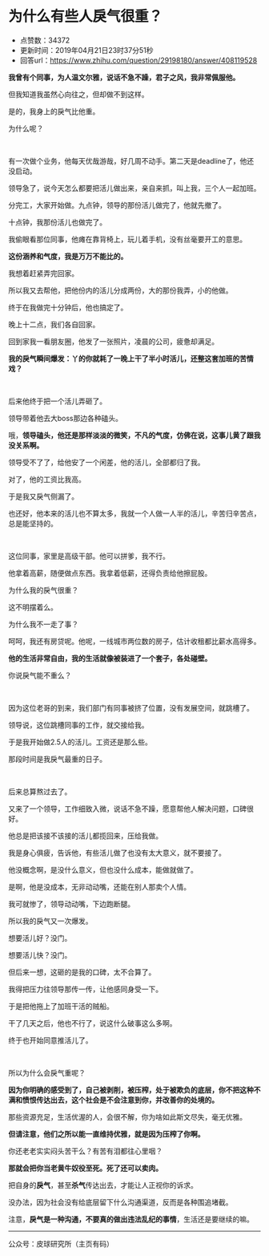 # 为什么有些人戾气很重？
- 点赞数：34372
- 更新时间：2019年04月21日23时37分51秒
- 回答url：https://www.zhihu.com/question/29198180/answer/408119528
<body>
 <p data-pid="TVOdVQ2g"><b>我曾有个同事，为人温文尔雅，说话不急不躁，君子之风，我非常佩服他。</b></p>
 <p data-pid="4D9DucuS">但我知道我虽然心向往之，但却做不到这样。</p>
 <p data-pid="cDwMtM0o">是的，我身上的戾气比他重。</p>
 <p data-pid="qZ-cHgVj">为什么呢？</p>
 <p class="ztext-empty-paragraph"><br></p>
 <p data-pid="ZaRN9uZY">有一次做个业务，他每天优哉游哉，好几周不动手。第二天是deadline了，他还没启动。</p>
 <p data-pid="PQKQR-wl">领导急了，说今天怎么都要把活儿做出来，亲自来抓，叫上我，三个人一起加班。</p>
 <p data-pid="Af3ju7Ny">分完工，大家开始做。九点钟，领导的那份活儿做完了，他就先撤了。</p>
 <p data-pid="nOfmzu-k">十点钟，我那份活儿也做完了。</p>
 <p data-pid="TzraWMNU">我偷眼看那位同事，他瘫在靠背椅上，玩儿着手机，没有丝毫要开工的意思。</p>
 <p data-pid="gvF3sCec"><b>这份涵养和气度，我是万万不能比的。</b></p>
 <p data-pid="kcsPo5XO">我想着赶紧弄完回家。</p>
 <p data-pid="V9g9pOIK">所以我又去帮他，把他份内的活儿分成两份，大的那份我弄，小的他做。</p>
 <p data-pid="Hnj5zp3O">终于在我做完十分钟后，他也搞定了。</p>
 <p data-pid="6_nR1PaA">晚上十二点，我们各自回家。</p>
 <p data-pid="2-HPAjO4">回到家我一看朋友圈，他发了一张照片，凌晨的公司，疲惫却满足。</p>
 <p data-pid="0Tkiatek"><b>我的戾气瞬间爆发：丫的你就耗了一晚上干了半小时活儿，还整这套加班的苦情戏？</b></p>
 <p class="ztext-empty-paragraph"><br></p>
 <p data-pid="PduW_1eQ">后来他终于把一个活儿弄砸了。</p>
 <p data-pid="6mhsQWo5">领导带着他去大boss那边各种磕头。</p>
 <p data-pid="WDZsg-1w">哦，<b>领导磕头，他还是那样淡淡的微笑，不凡的气度，仿佛在说，这事儿黄了跟我没关系啊。</b></p>
 <p data-pid="v59X8f4Z">领导受不了了，给他安了一个闲差，他的活儿，全部都归了我。</p>
 <p data-pid="dgAifGUb">对了，他的工资比我高。</p>
 <p data-pid="_Mb_B6tq">于是我又戾气侧漏了。</p>
 <p data-pid="cMRYOHlr">也还好，他本来的活儿也不算太多，我就一个人做一人半的活儿，辛苦归辛苦点，总是能坚持的。</p>
 <p class="ztext-empty-paragraph"><br></p>
 <p data-pid="jpyLYXGz">这位同事，家里是高级干部。他可以拼爹，我不行。</p>
 <p data-pid="tDW8sHWg">他拿着高薪，随便做点东西。我拿着低薪，还得负责给他擦屁股。</p>
 <p data-pid="fXO2KIsS">为什么我的戾气很重？</p>
 <p data-pid="DFzWSIAI">这不明摆着么。</p>
 <p data-pid="fRU1pq9F">为什么我不一走了事？</p>
 <p data-pid="BlwQhJOF">呵呵，我还有房贷呢。他呢，一线城市两位数的房子，估计收租都比薪水高得多。</p>
 <p data-pid="KW5xcn-Q"><b>他的生活非常自由，我的生活就像被装进了一个套子，各处碰壁。</b></p>
 <p data-pid="rKJhtt4l">你说戾气能不重么？</p>
 <p class="ztext-empty-paragraph"><br></p>
 <p data-pid="VrsbXc5M">因为这位老哥的到来，我们部门有同事被挤了位置，没有发展空间，就跳槽了。</p>
 <p data-pid="ZJU9Y-co">领导说，这位跳槽同事的工作，就交接给我。</p>
 <p data-pid="yrXcIWiT">于是我开始做2.5人的活儿。工资还是那么些。</p>
 <p data-pid="m9HgdCyn">那段时间是我戾气最重的日子。</p>
 <p class="ztext-empty-paragraph"><br></p>
 <p data-pid="Dh6jG_yx">后来总算熬过去了。</p>
 <p data-pid="KfDnhmkj">又来了一个领导，工作细致入微，说话不急不躁，愿意帮他人解决问题，口碑很好。</p>
 <p data-pid="jOWI0g4V">他总是把该接不该接的活儿都揽回来，压给我做。</p>
 <p data-pid="vXcuTC5i">我是身心俱疲，告诉他，有些活儿做了也没有太大意义，就不要接了。</p>
 <p data-pid="Tm97krNP">他没概念啊，是没什么意义，但也没什么成本，能做就做了。</p>
 <p data-pid="JvbWn2dE">是啊，他是没成本，无非动动嘴，还能在别人那卖个人情。</p>
 <p data-pid="EjJgX5Bf">我可就惨了，领导动动嘴，下边跑断腿。</p>
 <p data-pid="X7Cgyttf">所以我的戾气又一次爆发。</p>
 <p data-pid="XwPe_fJ2">想要活儿好？没门。</p>
 <p data-pid="epqdNqAL">想要活儿快？没门。</p>
 <p data-pid="746N8pql">但后来一想，这砸的是我的口碑，太不合算了。</p>
 <p data-pid="7RC0_212">我得把压力往领导那传一传，让他感同身受一下。</p>
 <p data-pid="vZNEOr_M">于是把他拖上了加班干活的贼船。</p>
 <p data-pid="o2oodntq">干了几天之后，他也不行了，说这什么破事这么多啊。</p>
 <p data-pid="M-amRHja">终于也开始同意推活儿了。</p>
 <p class="ztext-empty-paragraph"><br></p>
 <p data-pid="ObenyCpf">所以为什么会戾气重呢？</p>
 <p data-pid="vw9u5GL6"><b>因为你明确的感受到了，自己被剥削，被压榨，处于被欺负的底层，你不把这种不满和愤恨传达出去，这个社会是不会注意到你，并改善你的处境的。</b></p>
 <p data-pid="Q77qzInm">那些资源充足，生活优渥的人，会很不解，你为啥如此斯文尽失，毫无优雅。</p>
 <p data-pid="MaMqPmP6"><b>但请注意，他们之所以能一直维持优雅，就是因为压榨了你啊。</b></p>
 <p data-pid="7p3mrh60">你还老老实实闷头苦干么？有苦有泪都往心里咽？</p>
 <p data-pid="aIzPsP5G"><b>那就会把你当老黄牛奴役至死。死了还可以卖肉。</b></p>
 <p data-pid="RUGon3Rc">把自身的<b>戾气</b>，甚至<b>杀气</b>传达出去，才能让人正视你的诉求。</p>
 <p data-pid="HvU8t2sF">没办法，因为社会没有给底层留下什么沟通渠道，反而是各种围追堵截。</p>
 <p data-pid="LtBKDocd">注意，<b>戾气是一种沟通，不要真的做出违法乱纪的事情</b>，生活还是要继续的嘛。</p>
 <hr>
 <p data-pid="FIE02B8G">公众号：皮球研究所（主页有码）</p>
</body>